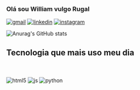 ### Olá sou William vulgo Rugal 
[![gmail](https://img.shields.io/badge/Gmail-D14836?style=for-the-badge&logo=gmail&logoColor=white)](microempreededorwa@gmail.com)
[![linkedin](https://img.shields.io/badge/LinkedIn-0077B5?style=for-the-badge&logo=linkedin&logoColor=white)](https://www.linkedin.com/in/william-pereira-rodrigues-19054563/)
[![instagram](https://img.shields.io/badge/Instagram-E4405F?style=for-the-badge&logo=instagram&logoColor=white)](https://www.instagram.com/willliam_pereira_rodrigues/)


![Anurag's GitHub stats](https://github-readme-stats.vercel.app/api?username=wil258&show=dracula)



## Tecnologia que mais uso meu dia
<div style="display:inline-block">
  <br/>
  <img align="center" alt="html5" src="https://img.shields.io/badge/HTML5-E34F26?style=for-the-badge&logo=html5&logoColor=white">
</div>
<div style="display:inline-block">
  <br/>
  <img align="center" alt="js" src="https://img.shields.io/badge/JavaScript-323330?style=for-the-badge&logo=javascript&logoColor=F7DF1E"/>
<div style="display:inline-block">
  <br/>
  <img align="center" alt="python" src="https://img.shields.io/badge/Python-14354C?style=for-the-badge&logo=python&logoColor=white">
</div>
<div style="display:inline-block">
  <br/>
<div style="display:inline-block">
  <br/>




